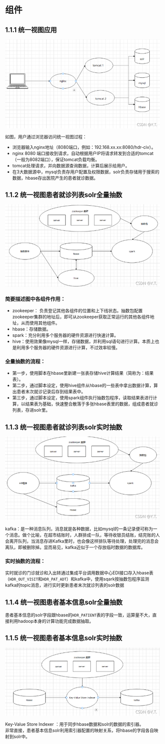 # 组件



## 1.1.1 统一视图应用



![统一视图应用](./img/1.png)



如图，用户通过浏览器访问统一视图过程：

- 浏览器输入nginx地址（8080端口，例如：192.168.xx.xx:8080/hdr-civ）。
- nginx 8080 端口接收到请求，自动根据用户IP将请求转发到合适的tomcat（一般为8082端口），保证tomcat负载均衡。
- tomcat处理请求，并向数据源查询数据，计算后展示给用户。
- 在3大数据源中，mysql负责存用户配置及权限数据，solr负责存储用于搜索的数据，hbase存出医院产生的患者就诊数据。



## 1.1.2 统一视图患者就诊列表solr全量抽数



![统一视图应用](./img/2.png)



### 简要描述图中各组件作用：

- zookeeper： 负责登记其他各组件的位置和上下线状态。抽数包配置zookeeper集群的地址后，即可从zookeeper获取正常运行的其他各组件地址，从而使用其他组件。
- hbase：存储数据。
- spark：充分利用多个服务器的硬件资源进行快速计算。
- hive：使用效果像mysql一样，存储数据，并利用sql语句进行计算。本质上也是利用多个服务器的硬件资源进行计算，不过效率较慢。



### 全量抽数的流程：

- 第一步，使用脚本在hbase里新建一张表存储hive计算结果（简称为：结果表）。
- 第二步，通过脚本设定，使用hive组件从hbase的一些表中拿出数据计算，算出患者末次就诊记录后存到结果表中。
- 第三步，通过脚本设定，使用spark组件执行抽数包程序，读取结果表进行计算，以结果表为基础，快速整合散落于多张hbase表里的数据，组成患者就诊列表，存进solr里。



## 1.1.3 统一视图患者就诊列表solr实时抽数



![统一视图应用](./img/3.png)



kafka：是一种消息队列，消息就是各种数据，比如mysql的一条记录便可称为一个消息。做个比喻，在超市结账时，人群排成一队，等待收银员结账，结完账的人会离开队列，当消息存进Kafka里时，也会像这样排队等待处理，处理完的消息会离队，即被删除掉。显而易见，kafka近似于一个存放临时数据的数据库。

### 实时抽数的流程：
实时就诊的门诊就诊和入出转通过集成平台调用数据中心EDI接口存入hbase表（`HDR_OUT_VISIT`和`HDR_PAT_ADT`）和kafka中，使用sqark按抽数包程序监测kafka的topic消息，进行实时更新患者末次就诊列表的solr数据





## 1.1.4 统一视图患者基本信息solr全量抽数



患者基本信息的solr字段跟hbase的`HDR_PATIENT`表的字段一致，运算量不大，直接利用hadoop本身的计算功能完成数据抽取。





## 1.1.5 统一视图患者基本信息solr实时抽数



![统一视图应用](./img/4.png)



Key-Value Store Indexer ：用于同步hbase数据和solr的数据的索引器。<br/>
非常直接，患者基本信息solr利用索引器配置的映射关系，将hbase的字段各自映射到solr中。
